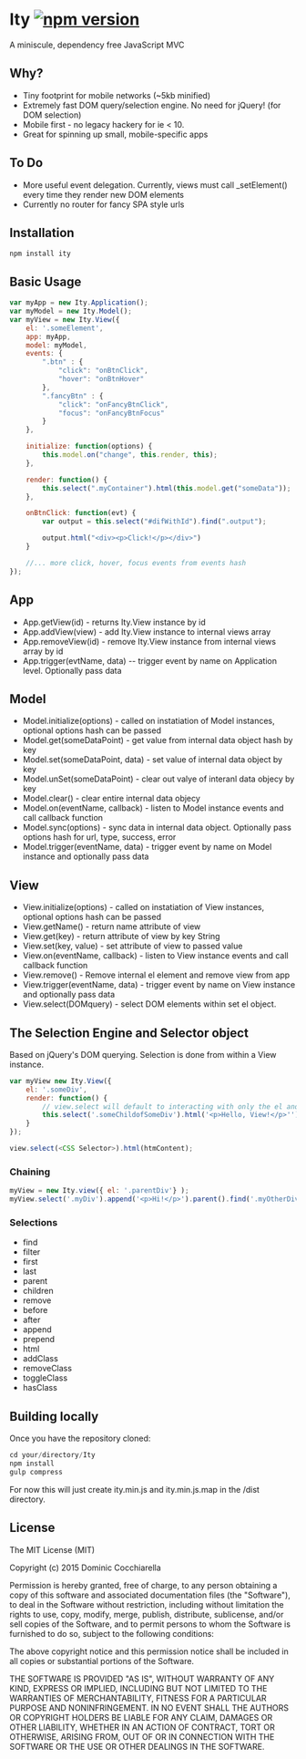 # Ity [![npm version](https://badge.fury.io/js/ity.svg)](http://badge.fury.io/js/ity)
A miniscule, dependency free JavaScript MVC

## Why?
* Tiny footprint for mobile networks (~5kb minified)
* Extremely fast DOM query/selection engine. No need for jQuery! (for DOM selection)
* Mobile first - no legacy hackery for ie < 10.
* Great for spinning up small, mobile-specific apps

## To Do
* More useful event delegation. Currently, views must call _setElement() every time they render new DOM elements
* Currently no router for fancy SPA style urls


## Installation
```
npm install ity
```
## Basic Usage

```js
var myApp = new Ity.Application();
var myModel = new Ity.Model();
var myView = new Ity.View({
	el: '.someElement',
	app: myApp,
	model: myModel,
	events: {
		".btn" : {
			"click": "onBtnClick",
			"hover": "onBtnHover"
		},
		".fancyBtn" : {
			"click": "onFancyBtnClick",
			"focus": "onFancyBtnFocus"
		}
	},

	initialize: function(options) {
		this.model.on("change", this.render, this);
	},

	render: function() {
		this.select(".myContainer").html(this.model.get("someData"));
	},

	onBtnClick: function(evt) {
		var output = this.select("#difWithId").find(".output");

		output.html("<div><p>Click!</p></div>")
	}

	//... more click, hover, focus events from events hash 
});	

```
## App

* App.getView(id) - returns Ity.View instance by id
* App.addView(view) - add Ity.View instance to internal views array
* App.removeView(id) - remove Ity.View instance from internal views array by id
* App.trigger(evtName, data) -- trigger event by name on Application level. Optionally pass data

## Model
* Model.initialize(options) - called on instatiation of Model instances, optional options hash can be passed
* Model.get(someDataPoint) - get value from internal data object hash by key
* Model.set(someDataPoint, data) - set value of internal data object by key
* Model.unSet(someDataPoint) - clear out valye of interanl data objecy by key
* Model.clear() - clear entire internal data objecy
* Model.on(eventName, callback) - listen to Model instance events and call callback function
* Model.sync(options) - sync data in internal data object. Optionally pass options hash for url, type, success, error
* Model.trigger(eventName, data) - trigger event by name on Model instance and optionally pass data

## View
* View.initialize(options) - called on instatiation of View instances, optional options hash can be passed
* View.getName() - return name attribute of view
* View.get(key) - return attribute of view by key String
* View.set(key, value) - set attribute of view to passed value
* View.on(eventName, callback) - listen to View instance events and call callback function
* View.remove() - Remove internal el element and remove view from app
* View.trigger(eventName, data) - trigger event by name on View instance and optionally pass data
* View.select(DOMquery) - select DOM elements within set el object. 

## The Selection Engine and Selector object
Based on jQuery's DOM querying. Selection is done from within a View instance. 

```js
var myView new Ity.View({
	el: '.someDiv',
	render: function() {
		// view.select will default to interacting with only the el and it's children
		this.select('.someChildofSomeDiv').html('<p>Hello, View!</p>'')
	}
});

view.select(<CSS Selector>).html(htmContent);
```

### Chaining
```js
myView = new Ity.view({ el: '.parentDiv'} );
myView.select('.myDiv').append('<p>Hi!</p>').parent().find('.myOtherDiv').remove();
```

### Selections
* find
* filter
* first
* last
* parent
* children
* remove
* before
* after
* append
* prepend
* html
* addClass
* removeClass
* toggleClass
* hasClass

## Building locally
Once you have the repository cloned:
```js
cd your/directory/Ity
npm install
gulp compress
```

For now this will just create ity.min.js and ity.min.js.map in the /dist directory.


## License
The MIT License (MIT)

Copyright (c) 2015 Dominic Cocchiarella

Permission is hereby granted, free of charge, to any person obtaining a copy
of this software and associated documentation files (the "Software"), to deal
in the Software without restriction, including without limitation the rights
to use, copy, modify, merge, publish, distribute, sublicense, and/or sell
copies of the Software, and to permit persons to whom the Software is
furnished to do so, subject to the following conditions:

The above copyright notice and this permission notice shall be included in all
copies or substantial portions of the Software.

THE SOFTWARE IS PROVIDED "AS IS", WITHOUT WARRANTY OF ANY KIND, EXPRESS OR
IMPLIED, INCLUDING BUT NOT LIMITED TO THE WARRANTIES OF MERCHANTABILITY,
FITNESS FOR A PARTICULAR PURPOSE AND NONINFRINGEMENT. IN NO EVENT SHALL THE
AUTHORS OR COPYRIGHT HOLDERS BE LIABLE FOR ANY CLAIM, DAMAGES OR OTHER
LIABILITY, WHETHER IN AN ACTION OF CONTRACT, TORT OR OTHERWISE, ARISING FROM,
OUT OF OR IN CONNECTION WITH THE SOFTWARE OR THE USE OR OTHER DEALINGS IN THE
SOFTWARE.
